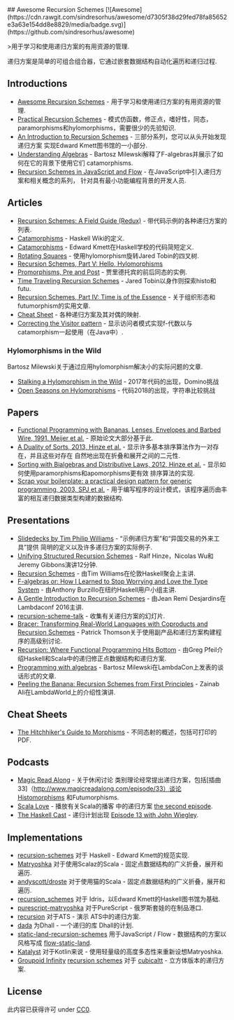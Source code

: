 <div class="github-widget" data-repo="passy/awesome-recursion-schemes"></div>
## Awesome Recursion Schemes [![Awesome](https://cdn.rawgit.com/sindresorhus/awesome/d7305f38d29fed78fa85652e3a63e154dd8e8829/media/badge.svg)](https://github.com/sindresorhus/awesome)

&gt;用于学习和使用递归方案的有用资源的管理.

递归方案是简单的可组合组合器，它通过嵌套数据结构自动化遍历和递归过程.





## Introductions

- [Awesome Recursion Schemes](https://github.com/passy/awesome-recursion-schemes) - 用于学习和使用递归方案的有用资源的管理.
- [Practical Recursion Schemes](https://jtobin.io/practical-recursion-schemes) -
  模式仿函数，修正点，嗜好性，同态，
  paramorphisms和hylomorphisms，需要很少的先验知识.
- [An Introduction to Recursion Schemes](http://blog.sumtypeofway.com/an-introduction-to-recursion-schemes/) -
  三部分系列，您可以从头开始发现递归方案
  实现Edward Kmett图书馆的一小部分.
- [Understanding Algebras](https://www.schoolofhaskell.com/user/bartosz/understanding-algebras) -
  Bartosz Milewski解释了F-algebras并​​展示了如何在它的背景下使用它们
  catamorphisms.
- [Recursion Schemes in JavaScript and Flow](https://medium.com/@JosephJnk/recursion-schemes-in-javascript-and-flow-with-static-land-recursision-schemes-97cf10599fb7) -
  在JavaScript中引入递归方案和相关概念的系列，
  针对具有最小功能编程背景的开发人员.

## Articles

- [Recursion Schemes: A Field Guide (Redux)](http://comonad.com/reader/2009/recursion-schemes/) -
  带代码示例的各种递归方案的列表.
- [Catamorphisms](https://wiki.haskell.org/Catamorphisms) -  Haskell Wiki的定义.
- [Catamorphisms](https://www.schoolofhaskell.com/user/edwardk/recursion-schemes/catamorphisms) -
  Edward Kmett在Haskell学校的代码简短定义.
- [Rotating Squares](https://jtobin.io/rotating-squares) - 使用hylomorphism旋转Jared Tobin的四叉树.
- [Recursion Schemes, Part V: Hello, Hylomorphisms](http://blog.sumtypeofway.com/recursion-schemes-part-v/)
- [Promorphisms, Pre and Post](https://jtobin.io/promorphisms-pre-post) - 贾里德托宾的前后同态的实例.
- [Time Traveling Recursion Schemes](https://jtobin.io/time-traveling-recursion) -  Jared Tobin以身作则探索histo和futu.
- [Recursion Schemes, Part IV: Time is of the Essence](http://blog.sumtypeofway.com/recursion-schemes-part-iv-time-is-of-the-essence/) - 关于组织形态和futumorphism的实用文章.
- [Cheat Sheet](https://github.com/sellout/recursion-scheme-talk/blob/master/cheat%20sheet.pdf) - 各种递归方案及其对偶的映射.
- [Correcting the Visitor pattern](http://logji.blogspot.co.uk/2012/02/correcting-visitor-pattern.html) - 显示访问者模式实现f-代数以与catamorphism一起使用（在Java中）.

### Hylomorphisms in the Wild

Bartosz Milewski关于通过应用hylomorphism解决小的实际问题的文章.

- [Stalking a Hylomorphism in the Wild](https://bartoszmilewski.com/2017/12/29/stalking-a-hylomorphism-in-the-wild/) -  2017年代码的出现，Domino挑战
- [Open Seasons on Hylomorphisms](https://bartoszmilewski.com/2018/12/20/open-season-on-hylomorphisms/) - 代码2018的出现，字符串比较挑战

## Papers

- [Functional Programming with Bananas, Lenses, Envelopes and Barbed Wire, 1991, Meijer et al.](http://maartenfokkinga.github.io/utwente/mmf91m.pdf) -
  原始论文大部分基于此.
- [A Duality of Sorts, 2013, Hinze et al.](http://www.cs.ox.ac.uk/ralf.hinze/publications/Sorting.pdf) -
  显示许多基本排序算法作为一对存在，并且这些对存在
  自然地出现在折叠和展开之间的二元性.
- [Sorting with Bialgebras and Distributive Laws, 2012, Hinze et al.](http://www.cs.ox.ac.uk/people/daniel.james/sorting/sorting.pdf) -
  显示如何使用paramorphisms和apomorphisms更有效
  排序算法的实现.
- [Scrap your boilerplate: a practical design pattern for generic programming, 2003, SPJ et al.](http://research.microsoft.com/en-us/um/people/simonpj/Papers/hmap/hmap.ps) -
  用于编写程序的设计模式，该程序遍历由丰富的相互递归数据类型构建的数据结构.

## Presentations

- [Slidedecks by Tim Philip Williams](http://www.timphilipwilliams.com/slides.html) -
  “示例递归方案”和“异国交易的外来工具”提供
  简明的定义以及许多递归方案的实际例子.
- [Unifying Structured Recursion Schemes](https://www.youtube.com/watch?v=9EGYSb9vov8) -
  Ralf Hinze，Nicolas Wu和Jeremy Gibbons演讲12分钟.
- [Recursion Schemes](https://www.youtube.com/watch?v=Zw9KeP3OzpU) -
  由Tim Williams在伦敦Haskell聚会上主讲.
- [F-algebras or: How I Learned to Stop Worrying and Love the Type System](https://www.youtube.com/watch?v=PK4SOaAGVfg) -
  由Anthony Burzillo在纽约Haskell用户小组主讲.
- [A Gentle Introduction to Recursion Schemes](https://www.youtube.com/watch?v=i5A2Amfcir8) -
  由Jean Remi Desjardins在Lambdaconf 2016主讲.
- [recursion-scheme-talk](https://github.com/sellout/recursion-scheme-talk) - 收集有关递归方案的幻灯片.
- [Bracer: Transforming Real-World Languages with Coproducts and Recursion Schemes](https://www.youtube.com/watch?v=5Kr7IykGMzU) -  Patrick Thomson关于使用副产品和递归方案构建程序的高级别讨论.
- [Recursion: Where Functional Programming Hits Bottom](https://www.youtube.com/watch?v=24UoRaoKLjM) - 由Greg Pfeil介绍Haskell和Scala中的递归修正点数据结构和递归方案.
- [Programming with algebras](https://www.youtube.com/watch?v=-98fR9VmLbQ) -  Bartosz Milewski在LambdaCon上发表的谈话形式的文章.
- [Peeling the Banana: Recursion Schemes from First Principles](https://www.youtube.com/watch?v=XZ9nPZbaYfE&t=3s) -  Zainab Ali在LambdaWorld上的介绍性演讲.

## Cheat Sheets

- [The Hitchhiker's Guide to Morphisms](https://ipfs.io/ipfs/QmTppu1VDAQWsdiyVSZX6qb8PErdpwzNP2oKfEhcgaBvWR/guide-to-morphisms.pdf) - 不同态射的概述，包括可打印的PDF.

## Podcasts

- [Magic Read Along](http://www.magicreadalong.com/) - 关于休闲讨论
  类别理论经常提出递归方案，包括[插曲
  33]（http://www.magicreadalong.com/episode/33）谈论Histomorphisms
  和Futumorphisms.
- [Scala Love](https://scala.love/) - 播放有关Scala的播客
  中的递归方案 [the second episode](https://scala.love/happy-valentin/).
- [The Haskell Cast](https://www.haskellcast.com/) - 递归计划出现
  [Episode 13 with John Wiegley](https://www.haskellcast.com/episode/013-john-wiegley-on-categories-and-compilers).

## Implementations

- [recursion-schemes](https://github.com/ekmett/recursion-schemes/) 对于
  Haskell  -  Edward Kmett的规范实现.
- [Matryoshka](https://github.com/slamdata/matryoshka) 对于使用Scalaz的Scala  - 
  固定点数据结构的广义折叠，展开和遍历.
- [andyscott/droste](https://github.com/andyscott/droste) 对于使用猫的Scala  - 
  固定点数据结构的广义折叠，展开和遍历.
- [recursion\_schemes](https://github.com/vmchale/recursion_schemes/) 对于
  Idris，以Edward Kmett的Haskell图书馆为基础.
- [purescript-matryoshka](https://github.com/slamdata/purescript-matryoshka) 对于PureScript  - 
  俄罗斯套娃的在制品港口.
- [recursion](https://github.com/vmchale/recursion) 对于ATS  - 演示
  ATS中的递归方案.
- [dada](https://github.com/sellout/dada) 为Dhall  - 一个递归的库
  Dhall的计划.
- [static-land-recursion-schemes](https://github.com/JosephJNK/static-land-recursion-schemes) 用于JavaScript / Flow  - 
  数据结构的方案以风格写成 [flow-static-land](https://github.com/gcanti/flow-static-land).
- [Katalyst](https://github.com/aedans/Katalyst) 对于Kotlin来说 - 使用轻量级的高度多态性来重新设想Matryoshka.
- [Groupoid Infinity](http://groupoid.space/mltt/inductive/) [recursion schemes](https://github.com/groupoid/infinity/blob/master/priv/recursion.ctt) 对于 [cubicaltt](https://github.com/mortberg/cubicaltt) - 立方体版本的递归方案.

## License

此内容已获得许可
under [CC0](https://creativecommons.org/publicdomain/zero/1.0/).
